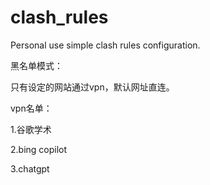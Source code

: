# clash_rules
Personal use simple clash rules configuration.

黑名单模式：

  只有设定的网站通过vpn，默认网址直连。
  
vpn名单：

  1.谷歌学术

  2.bing copilot
  
  3.chatgpt
